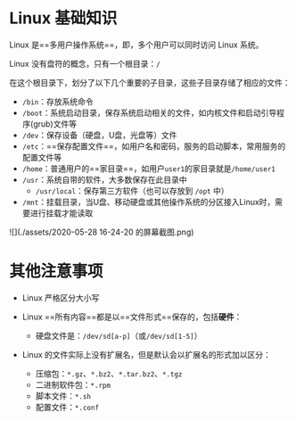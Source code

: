 # Linux 基础知识

Linux 是==多用户操作系统==，即，多个用户可以同时访问 Linux 系统。

Linux 没有盘符的概念，只有一个根目录：`/`

在这个根目录下，划分了以下几个重要的子目录，这些子目录存储了相应的文件：

- `/bin`：存放系统命令
- `/boot`：系统启动目录，保存系统启动相关的文件，如内核文件和启动引导程序(grub)文件等
- `/dev`：保存设备（硬盘，U盘，光盘等）文件
- `/etc`：==保存配置文件==，如用户名和密码，服务的启动脚本，常用服务的配置文件等
- `/home`：普通用户的==家目录==，如用户`user1`的家目录就是`/home/user1`
- `/usr`：系统自带的软件，大多数保存在此目录中
  - `/usr/local`：保存第三方软件（也可以存放到 `/opt` 中）
- `/mnt`：挂载目录，当U盘、移动硬盘或其他操作系统的分区接入Linux时，需要进行挂载才能读取

![](./assets/2020-05-28 16-24-20 的屏幕截图.png)



# 其他注意事项

- Linux 严格区分大小写

- Linux ==所有内容==都是以==文件形式==保存的，包括**硬件**：
  - 硬盘文件是：`/dev/sd[a-p]`（或`/dev/sd[1-5]`）
- Linux 的文件实际上没有扩展名，但是默认会以扩展名的形式加以区分：
  - 压缩包：`*.gz`、`*.bz2`、`*.tar.bz2`、`*.tgz`
  - 二进制软件包：`*.rpm`
  - 脚本文件：`*.sh`
  - 配置文件：`*.conf`



